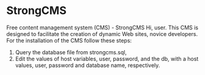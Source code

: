 # StrongCMS
Free content management system (CMS) - StrongCMS
Hi, user.
This CMS is designed to facilitate the creation of dynamic Web sites, novice developers.
For the installation of the CMS follow these steps:
1. Query the database file from strongcms.sql,
2. Edit the values of host variables, user, password, and the db, with a host values, user, password and database name, respectively.
